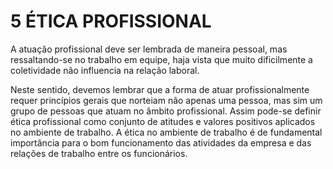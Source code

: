 # 5 ÉTICA PROFISSIONAL

A atuação profissional deve ser lembrada de maneira pessoal, mas ressaltando-se no trabalho em equipe, haja vista que muito dificilmente a coletividade não influencia na relação laboral.

Neste sentido, devemos lembrar que a forma de atuar profissionalmente requer princípios gerais que norteiam não apenas uma pessoa, mas sim um grupo de pessoas que atuam no âmbito profissional. Assim pode-se definir ética profissional como conjunto de atitudes e valores positivos aplicados no ambiente de trabalho. A ética no ambiente de trabalho é de fundamental importância para o bom funcionamento das atividades da empresa e das relações de trabalho entre os funcionários.
